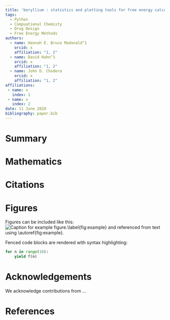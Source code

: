 ```yaml
---
title: 'beryllium : statistics and plotting tools for free energy calculations'
tags:
  - Python
  - Compuational Chemisty
  - Drug Design
  - Free Energy Methods
authors:
  - name: Hannah E. Bruce Madonald^1
    orcid: x
    affiliation: "1, 2" 
  - name: David Hahn^1
    orcid: x
    affiliation: "1, 2"
  - name: John D. Chodera
    orcid: x
    affiliation: "1, 2"
affiliations:
 - name: x
   index: 1
 - name: x
   index: 2
date: 11 June 2020
bibliography: paper.bib
---
```


# Summary


# Mathematics


# Citations


# Figures

Figures can be included like this:
![Caption for example figure.\label{fig:example}](figure.png)
and referenced from text using \autoref{fig:example}.

Fenced code blocks are rendered with syntax highlighting:
```python
for n in range(10):
    yield f(n)
```	

# Acknowledgements

We acknowledge contributions from ...

# References
